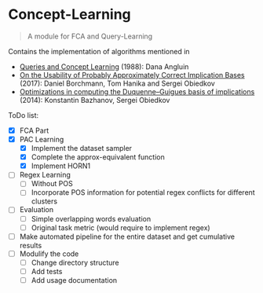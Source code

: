 # Concept-Learning
> A module for FCA and Query-Learning

Contains the implementation of algorithms mentioned in
  * [Queries and Concept Learning](https://link.springer.com/content/pdf/10.1023/A:1022821128753.pdf) (1988): Dana Angluin
  * [On the Usability of Probably Approximately Correct Implication Bases](https://arxiv.org/pdf/1701.00877.pdf) (2017): Daniel Borchmann, Tom Hanika and Sergei Obiedkov
  * [Optimizations in computing the Duquenne–Guigues
basis of implications](https://link.springer.com/content/pdf/10.1007%2Fs10472-013-9353-y.pdf) (2014): Konstantin Bazhanov, Sergei Obiedkov


ToDo list:
- [x] FCA Part
- [x] PAC Learning
  - [x] Implement the dataset sampler
  - [x] Complete the approx-equivalent function
  - [x] Implement HORN1
- [ ] Regex Learning
  - [ ] Without POS
  - [ ] Incorporate POS information for potential regex conflicts for different
        clusters
- [ ] Evaluation
  - [ ] Simple overlapping words evaluation
  - [ ] Original task metric (would require to implement regex)
- [ ] Make automated pipeline for the entire dataset and get cumulative results
- [ ] Modulify the code
  - [ ] Change directory structure
  - [ ] Add tests
  - [ ] Add usage documentation
